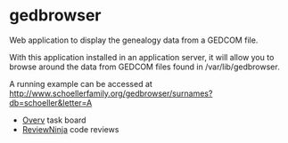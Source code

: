 # gedbrowser

Web application to display the genealogy data from a GEDCOM file.

With this application installed in an application server, it will allow
you to browse around the data from GEDCOM files found in /var/lib/gedbrowser.

A running example can be accessed at
http://www.schoellerfamily.org/gedbrowser/surnames?db=schoeller&letter=A

* [Overv](https://overv.io/workspace/dickschoeller/comfortable-seahorse/board/) task board
* [ReviewNinja](https://app.review.ninja/dickschoeller/gedbrowser) code reviews
